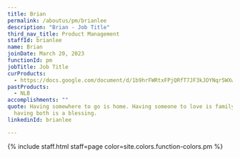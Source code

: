 ```yaml
---
title: Brian
permalink: /aboutus/pm/brianlee
description: "Brian - Job Title"
third_nav_title: Product Management
staffId: brianlee
name: Brian
joinDate: March 20, 2023
functionId: pm
jobTitle: Job Title
curProducts:
  - https://docs.google.com/document/d/1b9hrFWRtxFPjQRfT7JF3kJOYNqr5WXwo-gBkLSL8G8U/edit
pastProducts:
  - NLB
accomplishments: ""
quote: Having somewhere to go is home. Having someone to love is family. And
  having both is a blessing.
linkedinId: brianlee

---
```


{% include staff.html staff=page color=site.colors.function-colors.pm %}
